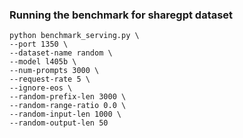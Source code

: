 ### Running the benchmark for sharegpt dataset

```
python benchmark_serving.py \
--port 1350 \
--dataset-name random \
--model l405b \
--num-prompts 3000 \
--request-rate 5 \
--ignore-eos \
--random-prefix-len 3000 \
--random-range-ratio 0.0 \
--random-input-len 1000 \
--random-output-len 50
```